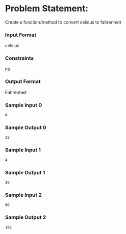 # Problem Statement:

Create a function/method to convert celsius to fahrenheit

### Input Format

celsius

### Constraints

no

### Output Format

Fahrenheit

### Sample Input 0
```
0
```
### Sample Output 0
```
32
```
### Sample Input 1
```
4
```
### Sample Output 1
```
39
```
### Sample Input 2
```
90
```
### Sample Output 2
```
194
```

